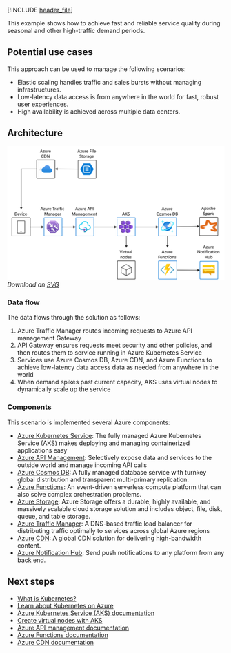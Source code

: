 [!INCLUDE [header_file](../../../includes/sol-idea-header.md)]

This example shows how to achieve fast and reliable service quality during seasonal and other high-traffic demand periods.

## Potential use cases

This approach can be used to manage the following scenarios:

- Elastic scaling handles traffic and sales bursts without managing infrastructures.
- Low-latency data access is from anywhere in the world for fast, robust user experiences.
- High availability is achieved across multiple data centers.

## Architecture

![Architecture Diagram](../media/aks-demand-spikes.png)
*Download an [SVG](../media/aks-demand-spikes.svg)*

### Data flow

The data flows through the solution as follows:

1. Azure Traffic Manager routes incoming requests to Azure API management Gateway
2. API Gateway ensures requests meet security and other policies, and then routes them to service running in Azure Kubernetes Service
3. Services use Azure Cosmos DB, Azure CDN, and Azure Functions to achieve low-latency data access data as needed from anywhere in the world
4. When demand spikes past current capacity, AKS uses virtual nodes to dynamically scale up the service

### Components

This scenario is implemented several Azure components:

- [Azure Kubernetes Service](https://azure.microsoft.com/services/kubernetes-service): The fully managed Azure Kubernetes Service (AKS) makes deploying and managing containerized applications easy
- [Azure API Management](https://azure.microsoft.com/services/api-management): Selectively expose data and services to the outside world and manage incoming API calls
- [Azure Cosmos DB](https://azure.microsoft.com/services/cosmos-db): A fully managed database service with turnkey global distribution and transparent multi-primary replication.
- [Azure Functions](https://azure.microsoft.com/services/functions): An event-driven serverless compute platform that can also solve complex orchestration problems.
- [Azure Storage](https://azure.microsoft.com/services/storage): Azure Storage offers a durable, highly available, and massively scalable cloud storage solution and includes object, file, disk, queue, and table storage.
- [Azure Traffic Manager](https://azure.microsoft.com/services/traffic-manager/): A DNS-based traffic load balancer for distributing traffic optimally to services across global Azure regions
- [Azure CDN](https://azure.microsoft.com/services/cdn): A global CDN solution for delivering high-bandwidth content.
- [Azure Notification Hub](https://azure.microsoft.com/services/notification-hubs): Send push notifications to any platform from any back end.

## Next steps

- [What is Kubernetes?](https://azure.microsoft.com/topic/what-is-kubernetes)
- [Learn about Kubernetes on Azure](https://azure.microsoft.com/overview/kubernetes-on-azure)
- [Azure Kubernetes Service (AKS) documentation](/azure/aks)
- [Create virtual nodes with AKS](/azure/aks/virtual-nodes-portal)
- [Azure API management documentation](/azure/api-management)
- [Azure Functions documentation](/azure/azure-functions)
- [Azure CDN documentation](/azure/cdn)
